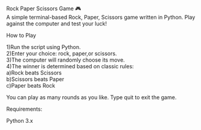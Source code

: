 Rock Paper Scissors Game 🎮 <br>
A simple terminal-based Rock, Paper, Scissors game written in Python. Play against the computer and test your luck!

How to Play

1)Run the script using Python.<br>
2)Enter your choice: rock, paper,or scissors.<br>
3)The computer will randomly choose its move.<br>
4)The winner is determined based on classic rules:<br>
      a)Rock beats Scissors<br>
      b)Scissors beats Paper<br>
      c)Paper beats Rock<br>


You can play as many rounds as you like. Type quit to exit the game.

Requirements:

Python 3.x
